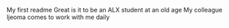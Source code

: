 My first readme
Great is it to be an ALX student at an old age
My colleague Ijeoma comes to work with me daily
